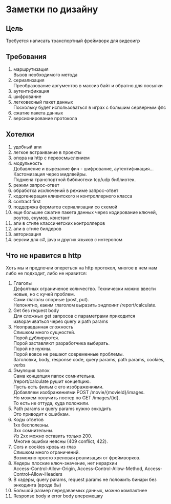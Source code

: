 # Заметки по дизайну

## Цель
Требуется написать транспортный фреймворк для видеоигр

## Требования
1. маршрутизация  
Вызов необходимого метода
2. сериализация  
Преобразование аргументов в массив байт и обратно для посылки
3. аутентификация
4. шифрование
5. легковесный пакет данных  
Поскольку будет использоваться в играх с большим серверным фпс
6. сжатие пакета данных
7. версионирование протокола

## Хотелки
1. удобный апи
2. легкое встраивание в проекты
3. опора на http с переосмыслением
4. модульность  
Добавление и вырезание фич - шифрование, аутентификация...  
Кастомизация через мидлвейры.  
Подмена транспортной библиотеки tcp/udp библиотек.  
5. режим запрос-ответ
6. обработка исключений в режиме запрос-ответ
7. кодогенерация клиентского и контроллерного класса
8. contract first
9. поддержка форматов сериализации со схемой
10. еще большее сжатие пакета данных через кодирование ключей, роутов, енумов, констант
11. апи в стиле классичетских контроллеров
12. апи в стиле билдеров
13. авторизация
14. версии для c#, java и других языков с интеропом

## Что не нравится в http
Хоть мы и предпочли опереться на http протокол, многое в нем нам либо не подходит, либо не нравится:
1. Глаголы  
Дефолтных ограниченое количество.
Технически можно ввести новые, но с кучей проблем.  
Сами глаголы спорные (post, put).  
Непонятно, каким глаголом выразить эндпоинт /report/calculate.  
2. Get без request body  
Для сложных get запросов с параметрами приходится изворачиваться через query и path params  
3. Неоправданная сложность  
Слишком много сущностей.  
Порой дублируются.  
Порой заставляют разработчика выбирать.  
Порой не нужны.  
Порой вовсе не решают современные проблемы.  
Заголовки, body, response code, query params, path params, cookies, verbs
4. Эмуляция папок  
Сама концепция папок сомнительна.  
/report/calculate рушит концепцию.  
Пусть есть фильм с его изображениями.  
Добавляем изображениями POST /movie/{movieId}/images.  
Но можем получить постер по GET /images/{id}.  
То есть не оттуда, куда положили.  
5. Path params и query params нужно энкодить  
Это приводит к ошибкам.  
6. Коды ответов  
1хх бесполезны.  
3хх сомнительны.  
Из 2xx можно оставить только 200.  
Многие ошибки неясны (409 conflict, 422).  
7. Cors и cookies кровь из глаз  
Слишком много ограничений.  
Возможно просто хреновая реализация от фреймворков.  
8. Хедеры плоские ключ-значение, нет иерархии  
Access-Control-Allow-Origin, Access-Control-Allow-Method, Access-Control-Allow-Headers
9. В хэдеры, query params, request params не положить бинари без энкодинга (вроде бы)  
10. Большой размер передаваемых данных, можно компактнее  
11. Response body и error body вперемешку    
